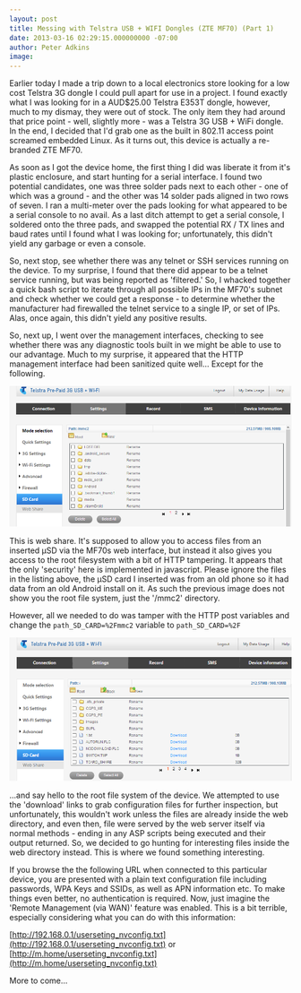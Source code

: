 ```yaml
---
layout: post
title: Messing with Telstra USB + WIFI Dongles (ZTE MF70) (Part 1)
date: 2013-03-16 02:29:15.000000000 -07:00
author: Peter Adkins
image: 
---
```

Earlier today I made a trip down to a local electronics store looking for a low cost Telstra 3G dongle I could pull apart for use in a project. I found exactly what I was looking for in a AUD$25.00 Telstra E353T dongle, however, much to my dismay, they were out of stock. The only item they had around that price point - well, slightly more - was a Telstra 3G USB + WiFi dongle. In the end, I decided that I'd grab one as the built in 802.11 access point screamed embedded Linux. As it turns out, this device is actually a re-branded ZTE MF70.

As soon as I got the device home, the first thing I did was liberate it from it's plastic enclosure, and start hunting for a serial interface. I found two potential candidates, one was three solder pads next to each other - one of which was a ground - and the other was 14 solder pads aligned in two rows of seven. I ran a multi-meter over the pads looking for what appeared to be a serial console to no avail. As a last ditch attempt to get a serial console, I soldered onto the three pads, and swapped the potential RX / TX lines and baud rates until I found what I was looking for; unfortunately, this didn't yield any garbage or even a console.

So, next stop, see whether there was any telnet or SSH services running on the device. To my surprise, I found that there did appear to be a telnet service running, but was being reported as 'filtered.' So, I whacked together a quick bash script to iterate through all possible IPs in the MF70's subnet and check whether we could get a response - to determine whether the manufacturer had firewalled the telnet service to a single IP, or set of IPs. Alas, once again, this didn't yield any positive results.

So, next up, I went over the management interfaces, checking to see whether there was any diagnostic tools built in we might be able to use to our advantage. Much to my surprise, it appeared that the HTTP management interface had been sanitized quite well... Except for the following.

![The Webshare UI](/assets/article_images/2013/mf70-webshare.png)

This is web share. It's supposed to allow you to access files from an inserted μSD via the MF70s web interface, but instead it also gives you access to the root filesystem with a bit of HTTP tampering. It appears that the only 'security' here is implemented in javascript. Please ignore the files in the listing above, the μSD card I inserted was from an old phone so it had data from an old Android install on it. As such the previous image does not show you the root file system, just the '/mmc2' directory.

However, all we needed to do was tamper with the HTTP post variables and change the `path_SD_CARD=%2Fmmc2` variable to `path_SD_CARD=%2F`

![The MF70 root directory](/assets/article_images/2013/mf70-webshare_root.png)

...and say hello to the root file system of the device. We attempted to use the 'download' links to grab configuration files for further inspection, but unfortunately, this wouldn't work unless the files are already inside the web directory, and even then, file were served by the web server itself via normal methods - ending in any ASP scripts being executed and their output returned. So, we decided to go hunting for interesting files inside the web directory instead. This is where we found something interesting.

If you browse the the following URL when connected to this particular device, you are presented with a plain text configuration file including passwords, WPA Keys and SSIDs, as well as APN information etc. To make things even better, no authentication is required. Now, just imagine the 'Remote Management (via WAN)' feature was enabled. This is a bit terrible, especially considering what you can do with this information:

[http://192.168.0.1/userseting_nvconfig.txt](http://192.168.0.1/userseting_nvconfig.txt) or [http://m.home/userseting_nvconfig.txt](http://m.home/userseting_nvconfig.txt)

More to come...
